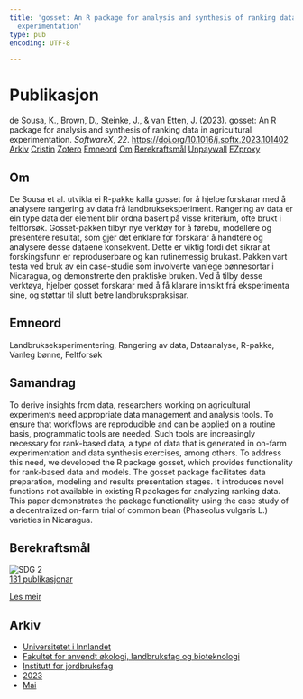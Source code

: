 ```yaml
---
title: 'gosset: An R package for analysis and synthesis of ranking data in agricultural
  experimentation'
type: pub
encoding: UTF-8

---
```

<h1>Publikasjon</h1>
<article id="csl-bib-container-9C8XEM2D" class="csl-bib-container">
  <div class="csl-bib-body"> <div class="csl-entry">de Sousa, K., Brown, D., Steinke, J., &#38; van Etten, J. (2023). gosset: An R package for analysis and synthesis of ranking data in agricultural experimentation. <i>SoftwareX</i>, <i>22</i>. <a href="https://doi.org/10.1016/j.softx.2023.101402">https://doi.org/10.1016/j.softx.2023.101402</a></div> </div>
  <div class="csl-bib-buttons">
    <a href="#taxonomy-article-9C8XEM2D" alt="archive" class="csl-bib-button">Arkiv</a>
    <a href="https://app.cristin.no/results/show.jsf?id=2147347" alt="Cristin" class="csl-bib-button">Cristin</a>
    <a href="http://zotero.org/groups/5881554/items/9C8XEM2D" alt="Zotero" class="csl-bib-button">Zotero</a>
    <a href="#keywords-article-9C8XEM2D" alt="keywords" class="csl-bib-button">Emneord</a>
    <a href="#about-article-9C8XEM2D" alt="about_pub" class="csl-bib-button">Om</a>
    <a href="#sdg-article-9C8XEM2D" alt="sdg" class="csl-bib-button">Berekraftsmål</a>
    <a href="http://www.softxjournal.com/article/S2352711023000985/pdf" alt="Unpaywall" class="csl-bib-button">Unpaywall</a>
    <a href="http://www.softxjournal.com/article/S2352711023000985/pdf" alt="EZproxy" class="csl-bib-button">EZproxy</a>
  </div>
  <div id="csl-bib-meta-container-9C8XEM2D"></div>
</article>
<div id="csl-bib-meta-9C8XEM2D" class="csl-bib-meta">
  <article id="about-article-9C8XEM2D" class="about_pub-article">
    <h1>Om</h1>
    De Sousa et al. utvikla ei R-pakke kalla gosset for å hjelpe forskarar med å analysere rangering av data frå landbrukseksperiment. Rangering av data er ein type data der element blir ordna basert på visse kriterium, ofte brukt i feltforsøk. Gosset-pakken tilbyr nye verktøy for å førebu, modellere og presentere resultat, som gjer det enklare for forskarar å handtere og analysere desse dataene konsekvent. Dette er viktig fordi det sikrar at forskingsfunn er reproduserbare og kan rutinemessig brukast. Pakken vart testa ved bruk av ein case-studie som involverte vanlege bønnesortar i Nicaragua, og demonstrerte den praktiske bruken. Ved å tilby desse verktøya, hjelper gosset forskarar med å få klarare innsikt frå eksperimenta sine, og støttar til slutt betre landbrukspraksisar.
  </article>
  <article id="keywords-article-9C8XEM2D" class="keywords-article">
    <h1>Emneord</h1>
    Landbrukseksperimentering, Rangering av data, Dataanalyse, R-pakke, Vanleg bønne, Feltforsøk
  </article>
  <article id="abstract-article-9C8XEM2D" class="abstract-article">
    <h1>Samandrag</h1>
    To derive insights from data, researchers working on agricultural experiments need appropriate data management and analysis tools. To ensure that workflows are reproducible and can be applied on a routine basis, programmatic tools are needed. Such tools are increasingly necessary for rank-based data, a type of data that is generated in on-farm experimentation and data synthesis exercises, among others. To address this need, we developed the R package gosset, which provides functionality for rank-based data and models. The gosset package facilitates data preparation, modeling and results presentation stages. It introduces novel functions not available in existing R packages for analyzing ranking data. This paper demonstrates the package functionality using the case study of a decentralized on-farm trial of common bean (Phaseolus vulgaris L.) varieties in Nicaragua.
  </article>
  <article id="sdg-article-9C8XEM2D" class="sdg-article">
    <h1>Berekraftsmål</h1>
    <div class="sdg-container"><div id="sdg2" class="sdg">
        <img src="{{< params subfolder >}}images/sdg/sdg02_nn.png" class="image" alt="SDG 2">
        <div class="sdg-overlay">
          <a href="{{< params subfolder >}}nn/archive/?sdg=2#archive" class="sdg-publication-count"><span>131</span> publikasjonar</a>
          <p><a href="https://fn.no/om-fn/fns-baerekraftsmaal/utrydde-sult?lang=nno-NO" class="sdg-read-more">Les meir</a></p>
        </div>
      </div></div>
  </article>
  <article id="taxonomy-article-9C8XEM2D" class="taxonomy-article">
    <h1>Arkiv</h1>
    <ul>
      <li><a href="{{< params subfolder >}}nn/archive/?key=3DCRN523">Universitetet i Innlandet</a></li>
      <li><a href="{{< params subfolder >}}nn/archive/?key=T77LXH6D">Fakultet for anvendt økologi, landbruksfag og bioteknologi</a></li>
      <li><a href="{{< params subfolder >}}nn/archive/?key=SSN4QLEC">Institutt for jordbruksfag</a></li>
      <li><a href="{{< params subfolder >}}nn/archive/?key=DRHXCX63">2023</a></li>
      <li><a href="{{< params subfolder >}}nn/archive/?key=GZWJBEF7">Mai</a></li>
    </ul>
  </article>
</div>
